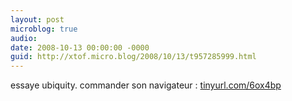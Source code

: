 ```yaml
---
layout: post
microblog: true
audio: 
date: 2008-10-13 00:00:00 -0000
guid: http://xtof.micro.blog/2008/10/13/t957285999.html
---
```

essaye ubiquity. commander son navigateur : [tinyurl.com/6ox4bp](http://tinyurl.com/6ox4bp)
